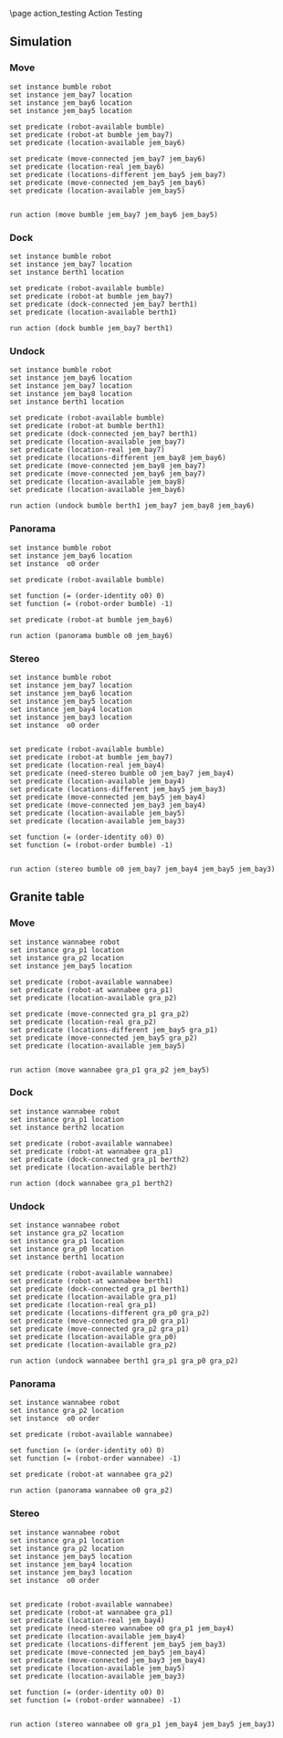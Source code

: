 \page action_testing Action Testing

## Simulation

### Move

    set instance bumble robot
    set instance jem_bay7 location
    set instance jem_bay6 location
    set instance jem_bay5 location

    set predicate (robot-available bumble)
    set predicate (robot-at bumble jem_bay7)
    set predicate (location-available jem_bay6)

    set predicate (move-connected jem_bay7 jem_bay6)
    set predicate (location-real jem_bay6)
    set predicate (locations-different jem_bay5 jem_bay7)
    set predicate (move-connected jem_bay5 jem_bay6)
    set predicate (location-available jem_bay5)


    run action (move bumble jem_bay7 jem_bay6 jem_bay5)

### Dock

    set instance bumble robot
    set instance jem_bay7 location
    set instance berth1 location

    set predicate (robot-available bumble)
    set predicate (robot-at bumble jem_bay7)
    set predicate (dock-connected jem_bay7 berth1)
    set predicate (location-available berth1)

    run action (dock bumble jem_bay7 berth1)


### Undock


    set instance bumble robot
    set instance jem_bay6 location
    set instance jem_bay7 location
    set instance jem_bay8 location
    set instance berth1 location

    set predicate (robot-available bumble)
    set predicate (robot-at bumble berth1)
    set predicate (dock-connected jem_bay7 berth1)
    set predicate (location-available jem_bay7)
    set predicate (location-real jem_bay7)
    set predicate (locations-different jem_bay8 jem_bay6)
    set predicate (move-connected jem_bay8 jem_bay7)
    set predicate (move-connected jem_bay6 jem_bay7)
    set predicate (location-available jem_bay8)
    set predicate (location-available jem_bay6)

    run action (undock bumble berth1 jem_bay7 jem_bay8 jem_bay6)


### Panorama

    set instance bumble robot
    set instance jem_bay6 location
    set instance  o0 order

    set predicate (robot-available bumble)

    set function (= (order-identity o0) 0)
    set function (= (robot-order bumble) -1)

    set predicate (robot-at bumble jem_bay6)

    run action (panorama bumble o0 jem_bay6)


### Stereo


    set instance bumble robot
    set instance jem_bay7 location
    set instance jem_bay6 location
    set instance jem_bay5 location
    set instance jem_bay4 location
    set instance jem_bay3 location
    set instance  o0 order


    set predicate (robot-available bumble)
    set predicate (robot-at bumble jem_bay7)
    set predicate (location-real jem_bay4)
    set predicate (need-stereo bumble o0 jem_bay7 jem_bay4)
    set predicate (location-available jem_bay4)
    set predicate (locations-different jem_bay5 jem_bay3)
    set predicate (move-connected jem_bay5 jem_bay4)
    set predicate (move-connected jem_bay3 jem_bay4)
    set predicate (location-available jem_bay5)
    set predicate (location-available jem_bay3)

    set function (= (order-identity o0) 0)
    set function (= (robot-order bumble) -1)


    run action (stereo bumble o0 jem_bay7 jem_bay4 jem_bay5 jem_bay3)

## Granite table

### Move

    set instance wannabee robot
    set instance gra_p1 location
    set instance gra_p2 location
    set instance jem_bay5 location

    set predicate (robot-available wannabee)
    set predicate (robot-at wannabee gra_p1)
    set predicate (location-available gra_p2)

    set predicate (move-connected gra_p1 gra_p2)
    set predicate (location-real gra_p2)
    set predicate (locations-different jem_bay5 gra_p1)
    set predicate (move-connected jem_bay5 gra_p2)
    set predicate (location-available jem_bay5)


    run action (move wannabee gra_p1 gra_p2 jem_bay5)

### Dock

    set instance wannabee robot
    set instance gra_p1 location
    set instance berth2 location

    set predicate (robot-available wannabee)
    set predicate (robot-at wannabee gra_p1)
    set predicate (dock-connected gra_p1 berth2)
    set predicate (location-available berth2)

    run action (dock wannabee gra_p1 berth2)


### Undock


    set instance wannabee robot
    set instance gra_p2 location
    set instance gra_p1 location
    set instance gra_p0 location
    set instance berth1 location

    set predicate (robot-available wannabee)
    set predicate (robot-at wannabee berth1)
    set predicate (dock-connected gra_p1 berth1)
    set predicate (location-available gra_p1)
    set predicate (location-real gra_p1)
    set predicate (locations-different gra_p0 gra_p2)
    set predicate (move-connected gra_p0 gra_p1)
    set predicate (move-connected gra_p2 gra_p1)
    set predicate (location-available gra_p0)
    set predicate (location-available gra_p2)

    run action (undock wannabee berth1 gra_p1 gra_p0 gra_p2)


### Panorama

    set instance wannabee robot
    set instance gra_p2 location
    set instance  o0 order

    set predicate (robot-available wannabee)

    set function (= (order-identity o0) 0)
    set function (= (robot-order wannabee) -1)

    set predicate (robot-at wannabee gra_p2)

    run action (panorama wannabee o0 gra_p2)


### Stereo


    set instance wannabee robot
    set instance gra_p1 location
    set instance gra_p2 location
    set instance jem_bay5 location
    set instance jem_bay4 location
    set instance jem_bay3 location
    set instance  o0 order


    set predicate (robot-available wannabee)
    set predicate (robot-at wannabee gra_p1)
    set predicate (location-real jem_bay4)
    set predicate (need-stereo wannabee o0 gra_p1 jem_bay4)
    set predicate (location-available jem_bay4)
    set predicate (locations-different jem_bay5 jem_bay3)
    set predicate (move-connected jem_bay5 jem_bay4)
    set predicate (move-connected jem_bay3 jem_bay4)
    set predicate (location-available jem_bay5)
    set predicate (location-available jem_bay3)

    set function (= (order-identity o0) 0)
    set function (= (robot-order wannabee) -1)


    run action (stereo wannabee o0 gra_p1 jem_bay4 jem_bay5 jem_bay3)